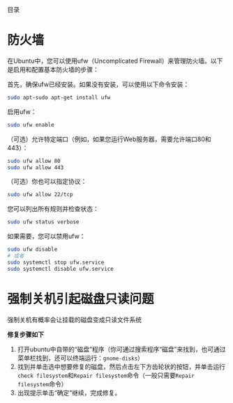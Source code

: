 
目录

# 防火墙
在Ubuntu中，您可以使用ufw（Uncomplicated Firewall）来管理防火墙。以下是启用和配置基本防火墙的步骤：

首先，确保ufw已经安装。如果没有安装，可以使用以下命令安装：
```bash
sudo apt-sudo apt-get install ufw
```
启用ufw：
```bash
sudo ufw enable
```
（可选）允许特定端口（例如，如果您运行Web服务器，需要允许端口80和443）：
```bash
sudo ufw allow 80
sudo ufw allow 443
```
（可选）你也可以指定协议：
```bash
sudo ufw allow 22/tcp
```
您可以列出所有规则并检查状态：
```bash
sudo ufw status verbose
```
如果需要，您可以禁用ufw：
```bash
sudo ufw disable
# 或者
sudo systemctl stop ufw.service
sudo systemctl disable ufw.service
```

# 强制关机引起磁盘只读问题
强制关机有概率会让挂载的磁盘变成只读文件系统

**修复步骤如下**
1. 打开ubuntu中自带的“磁盘”程序（你可通过搜索程序“磁盘”来找到，也可通过菜单栏找到，还可以终端运行：`gnome-disks`）
2. 找到并单击选中想要修复的磁盘，然后点击左下方齿轮状的按钮，并单击运行`check filesystem`和`Repair filesystem`命令（一般只需要`Repair filesystem`命令）
3. 出现提示单击“确定”继续，完成修复。
